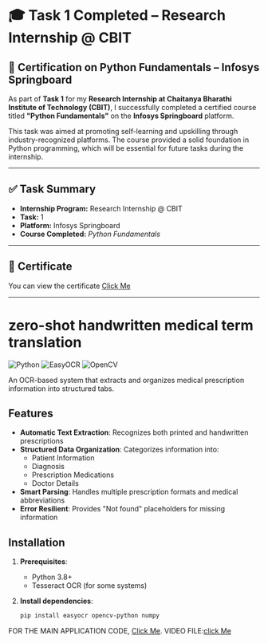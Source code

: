 # 🎓 Task 1 Completed – Research Internship @ CBIT

## 📘 Certification on Python Fundamentals – Infosys Springboard

As part of **Task 1** for my **Research Internship at Chaitanya Bharathi Institute of Technology (CBIT)**, I successfully completed a certified course titled **"Python Fundamentals"** on the **Infosys Springboard** platform.

This task was aimed at promoting self-learning and upskilling through industry-recognized platforms. The course provided a solid foundation in Python programming, which will be essential for future tasks during the internship.

---

## ✅ Task Summary

- **Internship Program:** Research Internship @ CBIT  
- **Task:** 1   
- **Platform:** Infosys Springboard  
- **Course Completed:** *Python Fundamentals*  

---

## 📜 Certificate

You can view the certificate [Click Me](https://github.com/A-J-ANLEE/internship-task-1-CBIT/blob/main/task%201/python%20fundamentals.pdf)

---

# zero-shot handwritten medical term translation

![Python](https://img.shields.io/badge/Python-3.8%2B-blue)
![EasyOCR](https://img.shields.io/badge/EasyOCR-1.4.1-green)
![OpenCV](https://img.shields.io/badge/OpenCV-4.5.5-red)

An OCR-based system that extracts and organizes medical prescription information into structured tabs.

## Features

- **Automatic Text Extraction**: Recognizes both printed and handwritten prescriptions
- **Structured Data Organization**: Categorizes information into:
  - Patient Information
  - Diagnosis
  - Prescription Medications
  - Doctor Details
- **Smart Parsing**: Handles multiple prescription formats and medical abbreviations
- **Error Resilient**: Provides "Not found" placeholders for missing information

## Installation

1. **Prerequisites**:
   - Python 3.8+
   - Tesseract OCR (for some systems)

2. **Install dependencies**:
   ```bash
   pip install easyocr opencv-python numpy
   ```
  FOR THE MAIN APPLICATION CODE, [Click Me](https://github.com/A-J-ANLEE/research-internship-cbit/blob/main/main.py).
  VIDEO FILE:[click Me](https://github.com/A-J-ANLEE/research-internship-cbit/blob/main/Untitled%20Project.mp4)









